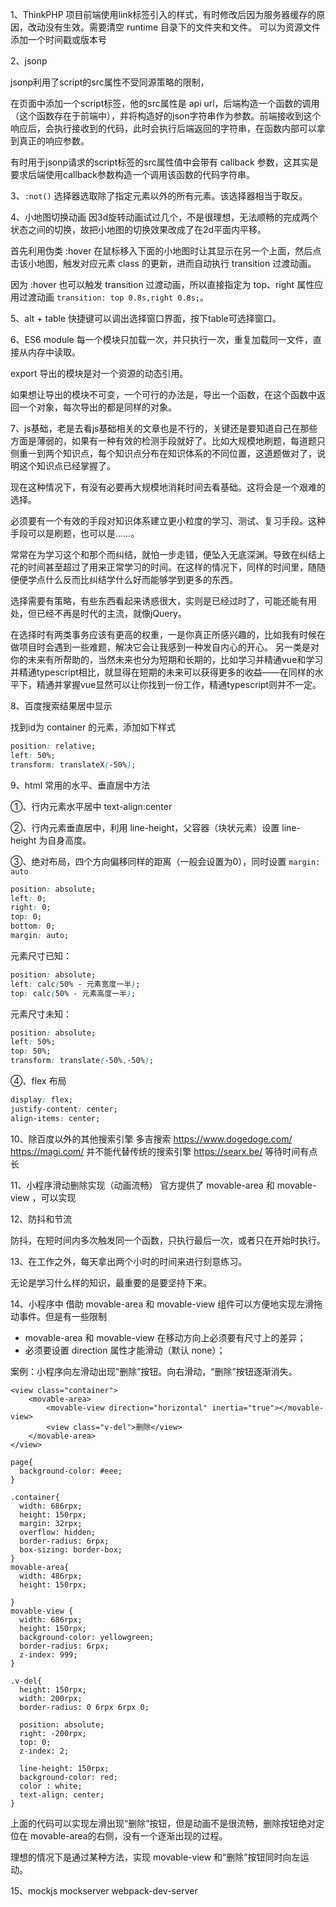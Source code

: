 1、ThinkPHP 项目前端使用link标签引入的样式，有时修改后因为服务器缓存的原因，改动没有生效。需要清空 runtime 目录下的文件夹和文件。
可以为资源文件添加一个时间戳或版本号

2、jsonp

jsonp利用了script的src属性不受同源策略的限制，

在页面中添加一个script标签，他的src属性是 api url，后端构造一个函数的调用（这个函数存在于前端中），并将构造好的json字符串作为参数。前端接收到这个响应后，会执行接收到的代码，此时会执行后端返回的字符串，在函数内部可以拿到真正的响应参数。

有时用于jsonp请求的script标签的src属性值中会带有 callback 参数，这其实是要求后端使用callback参数构造一个调用该函数的代码字符串。

3、`:not()` 选择器选取除了指定元素以外的所有元素。该选择器相当于取反。

4、小地图切换动画
因3d旋转动画试过几个，不是很理想，无法顺畅的完成两个状态之间的切换，故把小地图的切换效果改成了在2d平面内平移。

首先利用伪类 :hover 在鼠标移入下面的小地图时让其显示在另一个上面，然后点击该小地图，触发对应元素 class 的更新，进而自动执行 transition 过渡动画。

因为 :hover 也可以触发 transition 过渡动画，所以直接指定为 top、right 属性应用过渡动画 `transition: top 0.8s,right 0.8s;`。

5、alt + table 快捷键可以调出选择窗口界面，按下table可选择窗口。

6、ES6 module 每一个模块只加载一次，并只执行一次，重复加载同一文件，直接从内存中读取。

export 导出的模块是对一个资源的动态引用。

如果想让导出的模块不可变，一个可行的办法是，导出一个函数，在这个函数中返回一个对象，每次导出的都是同样的对象。

7、js基础，老是去看js基础相关的文章也是不行的，关键还是要知道自己在那些方面是薄弱的，如果有一种有效的检测手段就好了。比如大规模地刷题，每道题只侧重一到两个知识点，每个知识点分布在知识体系的不同位置，这道题做对了，说明这个知识点已经掌握了。

现在这种情况下，有没有必要再大规模地消耗时间去看基础。这将会是一个艰难的选择。

必须要有一个有效的手段对知识体系建立更小粒度的学习、测试、复习手段。这种手段可以是刷题，也可以是……。

常常在为学习这个和那个而纠结，就怕一步走错，便坠入无底深渊。导致在纠结上花的时间甚至超过了用来正常学习的时间。在这样的情况下，同样的时间里，随随便便学点什么反而比纠结学什么好而能够学到更多的东西。

选择需要有策略，有些东西看起来诱惑很大，实则是已经过时了，可能还能有用处，但已经不再是时代的主流，就像jQuery。

在选择时有两类事务应该有更高的权重，一是你真正所感兴趣的，比如我有时候在做项目时会遇到一些难题，解决它会让我感到一种发自内心的开心。
另一类是对你的未来有所帮助的，当然未来也分为短期和长期的，比如学习并精通vue和学习并精通typescript相比，就显得在短期的未来可以获得更多的收益——在同样的水平下，精通并掌握vue显然可以让你找到一份工作，精通typescript则并不一定。

8、百度搜索结果居中显示

找到id为 container 的元素，添加如下样式

```css
position: relative;
left: 50%;
transform: translateX(-50%);
```

9、html 常用的水平、垂直居中方法

①、行内元素水平居中 text-align:center

②、行内元素垂直居中，利用 line-height，父容器（块状元素）设置 line-height 为自身高度。

③、绝对布局，四个方向偏移同样的距离（一般会设置为0），同时设置 `margin: auto`
```css
position: absolute;
left: 0;
right: 0;
top: 0;
bottom: 0;
margin: auto;
```

元素尺寸已知：
```css
position: absolute;
left: calc(50% - 元素宽度一半);
top: calc(50% - 元素高度一半);
```

元素尺寸未知：
```css
position: absolute;
left: 50%;
top: 50%;
transform: translate(-50%,-50%);
```

④、flex 布局
```css
display: flex;
justify-content: center;
align-items: center;
```

10、除百度以外的其他搜索引擎
多吉搜索 https://www.dogedoge.com/
https://magi.com/ 并不能代替传统的搜索引擎
https://searx.be/ 等待时间有点长

11、小程序滑动删除实现（动画流畅）
官方提供了 movable-area 和 movable-view ，可以实现

12、防抖和节流

防抖，在短时间内多次触发同一个函数，只执行最后一次，或者只在开始时执行。

13、在工作之外，每天拿出两个小时的时间来进行刻意练习。

无论是学习什么样的知识，最重要的是要坚持下来。

14、小程序中 借助 movable-area 和 movable-view 组件可以方便地实现左滑拖动事件。但是有一些限制
- movable-area 和 movable-view 在移动方向上必须要有尺寸上的差异；
- 必须要设置 direction 属性才能滑动（默认 none）；

案例：小程序向左滑动出现“删除”按钮。向右滑动，“删除”按钮逐渐消失。

```wxml
<view class="container">
	<movable-area>
		<movable-view direction="horizontal" inertia="true"></movable-view>
		<view class="v-del">删除</view>
	</movable-area>
</view>
```

```wxss
page{
  background-color: #eee;
}

.container{
  width: 686rpx;
  height: 150rpx;
  margin: 32rpx;
  overflow: hidden;
  border-radius: 6rpx;
  box-sizing: border-box;
}
movable-area{
  width: 486rpx;
  height: 150rpx;
  
}
movable-view {
  width: 686rpx;
  height: 150rpx;
  background-color: yellowgreen;
  border-radius: 6rpx;
  z-index: 999;
}

.v-del{
  height: 150rpx;
  width: 200rpx;
  border-radius: 0 6rpx 6rpx 0;

  position: absolute;
  right: -200rpx;
  top: 0;
  z-index: 2;

  line-height: 150rpx;
  background-color: red;
  color : white;
  text-align: center;
}
```

上面的代码可以实现左滑出现“删除”按钮，但是动画不是很流畅，删除按钮绝对定位在 movable-area的右侧，没有一个逐渐出现的过程。

理想的情况下是通过某种方法，实现 movable-view 和“删除”按钮同时向左运动。

15、mockjs mockserver webpack-dev-server
